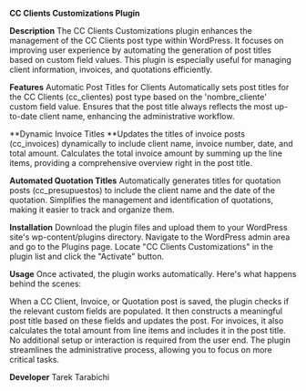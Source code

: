 **CC Clients Customizations Plugin**

**Description**
The CC Clients Customizations plugin enhances the management of the CC Clients post type within WordPress. It focuses on improving user experience by automating the generation of post titles based on custom field values. This plugin is especially useful for managing client information, invoices, and quotations efficiently.

**Features**
Automatic Post Titles for Clients
Automatically sets post titles for the CC Clients (cc_clientes) post type based on the 'nombre_cliente' custom field value.
Ensures that the post title always reflects the most up-to-date client name, enhancing the administrative workflow.

**Dynamic Invoice Titles
**Updates the titles of invoice posts (cc_invoices) dynamically to include client name, invoice number, date, and total amount.
Calculates the total invoice amount by summing up the line items, providing a comprehensive overview right in the post title.

**Automated Quotation Titles**
Automatically generates titles for quotation posts (cc_presupuestos) to include the client name and the date of the quotation.
Simplifies the management and identification of quotations, making it easier to track and organize them.

**Installation**
Download the plugin files and upload them to your WordPress site's wp-content/plugins directory.
Navigate to the WordPress admin area and go to the Plugins page.
Locate "CC Clients Customizations" in the plugin list and click the "Activate" button.

**Usage**
Once activated, the plugin works automatically. Here's what happens behind the scenes:

When a CC Client, Invoice, or Quotation post is saved, the plugin checks if the relevant custom fields are populated.
It then constructs a meaningful post title based on these fields and updates the post.
For invoices, it also calculates the total amount from line items and includes it in the post title.
No additional setup or interaction is required from the user end. The plugin streamlines the administrative process, allowing you to focus on more critical tasks.

**Developer**
Tarek Tarabichi
